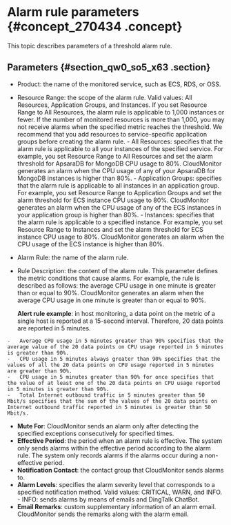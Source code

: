 # Alarm rule parameters {#concept_270434 .concept}

This topic describes parameters of a threshold alarm rule.

## Parameters {#section_qw0_so5_x63 .section}

-    Product: the name of the monitored service, such as ECS, RDS, or OSS.
-    Resource Range: the scope of the alarm rule. Valid values: All Resources, Application Groups, and Instances. If you set Resource Range to All Resources, the alarm rule is applicable to 1,000 instances or fewer. If the number of monitored resources is more than 1,000, you may not receive alarms when the specified metric reaches the threshold. We recommend that you add resources to service-specific application groups before creating the alarm rule.
    -    All Resources: specifies that the alarm rule is applicable to all your instances of the specified service. For example, you set Resource Range to All Resources and set the alarm threshold for ApsaraDB for MongoDB CPU usage to 80%. CloudMonitor generates an alarm when the CPU usage of any of your ApsaraDB for MongoDB instances is higher than 80%.
    -    Application Groups: specifies that the alarm rule is applicable to all instances in an application group. For example, you set Resource Range to Application Groups and set the alarm threshold for ECS instance CPU usage to 80%. CloudMonitor generates an alarm when the CPU usage of any of the ECS instances in your application group is higher than 80%.
    -    Instances: specifies that the alarm rule is applicable to a specified instance. For example, you set Resource Range to Instances and set the alarm threshold for ECS instance CPU usage to 80%. CloudMonitor generates an alarm when the CPU usage of the ECS instance is higher than 80%.
-    Alarm Rule: the name of the alarm rule.

-    Rule Description: the content of the alarm rule. This parameter defines the metric conditions that cause alarms. For example, the rule is described as follows: the average CPU usage in one minute is greater than or equal to 90%. CloudMonitor generates an alarm when the average CPU usage in one minute is greater than or equal to 90%.

     **Alert rule example**: in host monitoring, a data point on the metric of a single host is reported at a 15-second interval. Therefore, 20 data points are reported in 5 minutes.

    -   Average CPU usage in 5 minutes greater than 90% specifies that the average value of the 20 data points on CPU usage reported in 5 minutes is greater than 90%.
    -   CPU usage in 5 minutes always greater than 90% specifies that the values of all the 20 data points on CPU usage reported in 5 minutes are greater than 90%.
    -   CPU usage in 5 minutes greater than 90% for once specifies that the value of at least one of the 20 data points on CPU usage reported in 5 minutes is greater than 90%.
    -   Total Internet outbound traffic in 5 minutes greater than 50 Mbit/s specifies that the sum of the values of the 20 data points on Internet outbound traffic reported in 5 minutes is greater than 50 Mbit/s.
-    **Mute For**: CloudMonitor sends an alarm only after detecting the specified exceptions consecutively for specified times.
-    **Effective Period**: the period when an alarm rule is effective. The system only sends alarms within the effective period according to the alarm rule. The system only records alarms if the alarms occur during a non-effective period.
-    **Notification Contact**: the contact group that CloudMonitor sends alarms to.
-    **Alarm Levels**: specifies the alarm severity level that corresponds to a specified notification method. Valid values: CRITICAL, WARN, and INFO.
    -   INFO: sends alarms by means of emails and DingTalk ChatBot.
-    **Email Remarks**: custom supplementary information of an alarm email. CloudMonitor sends the remarks along with the alarm email.

